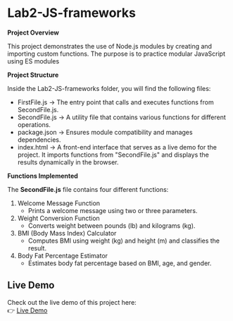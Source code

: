 # Lab2-JS-frameworks

**Project Overview**

This project demonstrates the use of Node.js modules by creating and importing custom functions. The purpose is to practice modular JavaScript using ES modules

**Project Structure**

Inside the Lab2-JS-frameworks folder, you will find the following files:
  * FirstFile.js → The entry point that calls and executes functions from SecondFile.js.
  * SecondFile.js → A utility file that contains various functions for different operations.
  * package.json → Ensures module compatibility and manages dependencies.
  * index.html →  A front-end interface that serves as a live demo for the project. It imports functions from "SecondFile.js" and displays the results dynamically in the browser.


**Functions Implemented**

The **SecondFile.js** file contains four different functions:

  1. Welcome Message Function
     * Prints a welcome message using two or three parameters.
  3. Weight Conversion Function
     * Converts weight between pounds (lb) and kilograms (kg).
  4. BMI (Body Mass Index) Calculator
     * Computes BMI using weight (kg) and height (m) and classifies the result.
  5. Body Fat Percentage Estimator
     * Estimates body fat percentage based on BMI, age, and gender.
    
## **Live Demo**
Check out the live demo of this project here:  
👉 [Live Demo](https://danes0.github.io/Lab2-JS-frameworks/)


